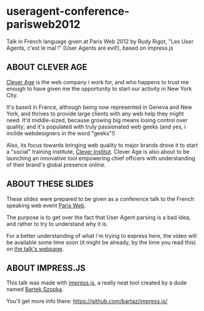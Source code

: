 useragent-conference-parisweb2012
=================================

Talk in French language given at Paris Web 2012 by Rudy Rigot, "Les User Agents, c'est le mal !" (User Agents are evil!), based on impress.js

ABOUT CLEVER AGE
----------------

[Clever Age](http://www.clever-age.com) is the web company i work for, and who happens to trust me enough to have given me the opportunity to start our activity in New York City.

It's based in France, although being now represented in Geneva and New York, and thrives to provide large clients with any web help they might need. It'd middle-sized, because growing big means losing control over quality; and it's populated with truly passionated web geeks (and yes, i inclide webdesigners in the word "geeks"!)

Also, its focus towards bringing web quality to major brands drove it to start a "social" training institute, [Clever Institut](http://clever-institut.fr). Clever Age is also about to be launching an innovative tool empowering chief officers with understanding of their brand's global presence online.

ABOUT THESE SLIDES
----------------

These slides were prepared to be given as a conference talk to the French speaking web event [Paris Web](http://paris-web.fr).

The purpose is to get over the fact that User Agent parsing is a bad idea, and rather to try to understand why it is.

For a better understanding of what i'm trying to express here, the video will be available some time soon (it might be already, by the time you read this) on [the talk's webpage](http://www.paris-web.fr/2012/conferences/les-user-agents-cest-le-mal.php).

ABOUT IMPRESS.JS
----------------

This talk was made with [impress.js](http://bartaz.github.com/impress.js/), a really neat tool created by a dude named [Bartek Szopka](https://github.com/bartaz/).

You'll get more info there: https://github.com/bartaz/impress.js/